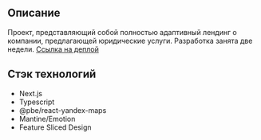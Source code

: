 ## Описание
Проект, представляющий собой полностью адаптивный лендинг о компании, предлагающей юридические услуги.
Разработка занята две недели.
[Ссылка на деплой](https://reporting-center.vercel.app/)

## Стэк технологий
- Next.js
- Typescript
- @pbe/react-yandex-maps
- Mantine/Emotion
- Feature Sliced Design




